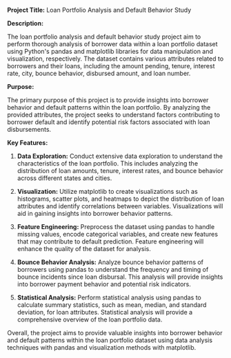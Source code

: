 **Project Title:** Loan Portfolio Analysis and Default Behavior Study

**Description:**

The loan portfolio analysis and default behavior study project aim to perform thorough analysis of borrower data within a loan portfolio dataset using Python's pandas and matplotlib libraries for data manipulation and visualization, respectively. The dataset contains various attributes related to borrowers and their loans, including the amount pending, tenure, interest rate, city, bounce behavior, disbursed amount, and loan number.

**Purpose:**

The primary purpose of this project is to provide insights into borrower behavior and default patterns within the loan portfolio. By analyzing the provided attributes, the project seeks to understand factors contributing to borrower default and identify potential risk factors associated with loan disbursements.

**Key Features:**

1. **Data Exploration:** Conduct extensive data exploration to understand the characteristics of the loan portfolio. This includes analyzing the distribution of loan amounts, tenure, interest rates, and bounce behavior across different states and cities.

2. **Visualization:** Utilize matplotlib to create visualizations such as histograms, scatter plots, and heatmaps to depict the distribution of loan attributes and identify correlations between variables. Visualizations will aid in gaining insights into borrower behavior patterns.

3. **Feature Engineering:** Preprocess the dataset using pandas to handle missing values, encode categorical variables, and create new features that may contribute to default prediction. Feature engineering will enhance the quality of the dataset for analysis.

4. **Bounce Behavior Analysis:** Analyze bounce behavior patterns of borrowers using pandas to understand the frequency and timing of bounce incidents since loan disbursal. This analysis will provide insights into borrower payment behavior and potential risk indicators.

5. **Statistical Analysis:** Perform statistical analysis using pandas to calculate summary statistics, such as mean, median, and standard deviation, for loan attributes. Statistical analysis will provide a comprehensive overview of the loan portfolio data.

Overall, the project aims to provide valuable insights into borrower behavior and default patterns within the loan portfolio dataset using data analysis techniques with pandas and visualization methods with matplotlib.
